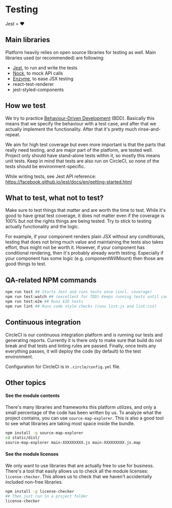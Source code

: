 # Testing

Jest = :heart:

## Main libraries

Platform heavily relies on open source libraries for testing as well. Main libraries used (or recommended) are following:

* [Jest](https://facebook.github.io/jest/), to run and write the tests
* [Nock](https://github.com/node-nock/nock), to mock API calls
* [Enzyme](https://github.com/airbnb/enzyme/), to ease JSX testing
* react-test-renderer
* jest-styled-components

## How we test

We try to practice [Behaviour-Driven Development](https://en.wikipedia.org/wiki/Behavior-driven_development) (BDD). Basically this means that we specify the behaviour with a test case, and after that we actually implement the functionality. After that it's pretty much rinse-and-repeat.

We aim for high test coverage but even more important is that the parts that really need testing, and are major part of the platform, are tested well. Project only should have stand-alone tests within it, so mostly this means unit tests. Keep in mind that tests are also run on CircleCI, so none of the tests should be environment-specific.

While writing tests, see Jest API reference: https://facebook.github.io/jest/docs/en/getting-started.html

## What to test, what not to test?

Make sure to test things that matter and are worth the time to test. While it's good to have great test coverage, it does not matter even if the coverage is 100% but not the rights things are being tested. Try to stick to testing actually functionality and the logic.

For example, if your component renders plain JSX without any conditionals, testing that does not bring much value and maintaining the tests also takes effort, thus might not be worth it. However, if your component has conditional rendering, then it's probably already worth testing. Especially if your component has some logic (e.g. componentWillMount) then those are good things to test.

## QA-related NPM commands

```bash
npm run test ## Starts Jest and runs tests once (incl. coverage)
npm run test:watch ## (excellent for TDD) Keeps running tests until cancelled
npm run test:e2e ## Runs E2E tests
npm run lint ## Runs code style checks (runs lint:js and lint:css)
```

## Continuous integration

CircleCI is our continuous integration platform and is running our tests and generating reports. Currently it is there only to make sure that build do not break and that tests and linting rules are passed. Finally, once tests any everything passes, it will deploy the code (by default) to the test environment.

Configuration for CircleCI is in `.circle/config.yml` file.

## Other topics

#### See the module contents

There's many libraries and frameworks this platform utilizes, and only a small percentage of the code has been written by us. To analyze what the project contains, you can use `source-map-explorer`. This is also a good tool to see what libraries are taking most space inside the bundle.

```bash
npm install -g source-map-explorer
cd static/dist/
source-map-explorer main-XXXXXXXXX.js main-XXXXXXXXX.js.map
```

#### See the module licenses

We only want to use libraries that are actually free to use for business. There's a tool that easily allows us to check all the module licenses: `license-checker`. This allows us to check that we haven't accidentally included non-free libraries.

```bash
npm install -g license-checker
## Then just run in a project folder
license-checker
```
